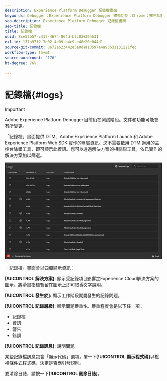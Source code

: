 ```yaml
---
description: Experience Platform Debugger 記錄檔畫面
keywords: Debugger；Experience Platform Debugger 擴充功能；Chrome；擴充功能；記錄檔
seo-description: Experience Platform Debugger 記錄檔畫面
seo-title: 記錄檔
title: 記錄檔
uuid: 8ce5fb57-c417-4674-864d-b7c03639a531
exl-id: 137a97f2-7e02-4e09-b4c9-e48e20e044d1
source-git-commit: 8672a623442e5a0daa10597a4a93631131221fec
workflow-type: tm+mt
source-wordcount: '176'
ht-degree: 76%

---
```


# 記錄檔{#logs}

>[!IMPORTANT]
>
>Adobe Experience Platform Debugger 目前仍在測試階段。文件和功能可能會有所變更。

「記錄檔」畫面提供 DTM、Adobe Experience Platform Launch 和 Adobe Experience Platform Web SDK 實作的專屬資訊。您不需要啟用 DTM 適用的主控台除錯工具，即可顯示此資訊。您可以透過解決方案的相關聯工具，依已實作的解決方案加以篩選。

![](assets/logs.jpg)

「記錄檔」畫面會以四欄顯示資訊：

**[!UICONTROL 解決方案]:** 顯示受記錄項目影響之Experience Cloud解決方案的圖示。將滑鼠指標暫留在圖示上即可取得文字說明。

**[!UICONTROL 發生於]:** 顯示工作階段期間發生的記錄問題。

**[!UICONTROL 記錄層級]:** 顯示問題嚴重性。嚴重程度會是以下任一項：

* 記錄檔
* 資訊
* 警告
* 錯誤

**[!UICONTROL 記錄訊息]:** 說明問題。

某些記錄檔訊息包含「顯示代碼」選項。按一下&#x200B;**[!UICONTROL 顯示程式碼]**&#x200B;以檢視條件式程式碼，決定是否應引發規則。

要清除日誌，請按一下&#x200B;**[!UICONTROL 刪除日誌]**。
